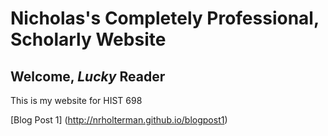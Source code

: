 # Nicholas's Completely Professional, Scholarly Website

## Welcome, *Lucky* Reader

This is my website for HIST 698

[Blog Post 1] (http://nrholterman.github.io/blogpost1)

